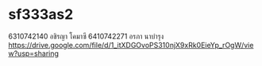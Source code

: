 # sf333as2
6310742140 อชิรญา โคมาซึ 
6410742271 อรภา นาบำรุง
https://drive.google.com/file/d/1_itXDGOvoPS310njX9xRk0EieYp_rOgW/view?usp=sharing
